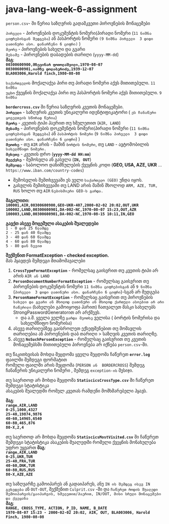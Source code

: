 # java-lang-week-6-assignment


`person.csv`- ში წერია საზღვრის გადამკვეთი პიროვნების მონაცემები <br/>

`პირველი` - პიროვნების დოკუმენტის ნომერი(პირადი ნომერი (`11 ნიშნა ციფრებისგან შედგება`) ან პასპორტის ნომერი `(9 ნიშნა პირველი  3 დიდი ლათინური ასო. დანარჩენი 6 ციფრი)` ) <br/>
`მეორე` - პიროვნების სახელი და გვარი <br/>
`მესამე` - პიროვნების დაბადების თარიღი (`yyyy-MM-dd`) <br/>
**მაგ**: <br/>
**`00300600900,მზევინარ ფოთოლაშვილი,1970-08-07`** <br/>
**`00300600901,იამზე დოლაბერიძე,1939-12-07`** <br/>
**`BLA003006,Harold finch,1980-08-08`** <br/>

`საქართველოს` მოქალაქეა პირი თუ პირადი ნომერი აქვს მითითებული. `11 ნიშნა` <br/>
`უცხო` ქვეყნის მოქალაქეა პირი თუ პასპორტის ნომერი აქვს მითითებული. `9 ნიშნა`


**`bordercross.csv`** ში წერია საზღვრის კვეთის მონაცემები. <br/>
**`პირველი`** - საზღვრის კვეთის უნიკალური იდენტიფიკატორი ( `ეს ჩანაწერი ყოველთვის სწორად წერია`) <br/>
**`მეორე`** - კვეთის ტიპი ჰაერით თუ ხმელეთით (`AIR, LAND`) <br/>
**`მესამე`** - პიროვნების დოკუმენტის ნომერი(პირადი ნომერი (`11 ნიშნა ციფრებისგან შედგება`) ან `პასპორტის ნომერი` (`9 ნიშნა პირველი  3 დიდი ლათინური ასო. დანარჩენი 6 ციფრი`) ) <br/>
**`მეოთხე`** - თუ `AIR` არის - მაშინ `ბორტის ნომერი`, თუ `LAND` - ავტომობილის `სახელმწიფო ნომერი.` <br/>
**`მეხუთე`** - კვეთის დრო (**`yyyy-MM-dd HH:mm`**) <br/>
**`მეექვსე`** - შემოსვლა ან გასვლა (**`IN, OUT`**) <br/>
**`მეშვიდე`** - საბოლოო დანიშნულების ქვეყნის კოდი (**GEO, USA, AZE, UKR** ...  `https://www.iban.com/country-codes`) <br/>
* შემოსვლის შემთხვევაში ეს ველი `საქართელო (GEO)` უნდა იყოს.
* გასვლის შემთხვევაში თუ LAND არის მაშინ მხოლოდ `ARM, AZE, TUR, RUS` ხოლო თუ `AIR` `ნებისმიერი GEO-ს გარდა.`

**მაგალითი:** <br/>
**`100001,AIR,00300600900,GEO-UKR-407,2000-02-02 20:02,OUT,UKR`** <br/>
**`100002,LAND,00300600901,DA-002-NC,1970-08-07 15:23,OUT,AZR`** <br/>
**`100003,LAND,00300600901,DA-002-NC,1970-08-15 10:11,IN,GEO`** <br/>


**გავქთ ასევე მოცემული ასაკების შუალედები** <br/>
`1 - 0 დან 25 წლამდე `<br/>
`2 - 25 დან 40 წლამდე` <br/>
`3 - 40 დან 60 წლამდე` <br/>
`4 - 60 დან 80 წლამდე` <br/>
`5 - 80 დან ზევით` <br/>


**შექმენით FormatException - checked exception.** <br/>
მას ჰყავდეს შემდეგი შთამომავალები <br/>
1. **`CrossTypeFormatException`** - რომელსაც გაისვრით თუ კვეთის ტიპი არ არის `AIR ან LAND` <br/>
2. **`PersonDocumentNumberFormatException`** - რომელსაც გაისვრით თუ პიროვნების დოკუმენტის ნომერი `11 ნიშნა ციფრებისგან` ან `9 ნიშნა` (`პირველი  3 დიდი ლათინური ასო. დანარჩენი 6 ციფრი`)-სგან არ შედგება <br/>
3. **`PersonNameFormatException`** - რომელსაც გაისვრით თუ პიროვნების `სახელი და გვარი ან მხოლოდ ლათინური ან მხოლოდ ქართული ასოებით არ არი ჩაწერილი` (სახელები გამოიყოფა ჰარით) ჩათვალეთ მასკი სახელებს StrongPasswordGeneratorით არ არქმევს. <br/>
   * და ა.შ. ყველა ველზე `გარდა მეოთხე` ველისა ( ბორტის ნომერისა და სახელმწიფო ნომერისა) <br/>
4. ასევე თარიღებზეც გაისროლეთ ექსეფშენებით თუ მომავლის თარიღებია ან პიროვნების დაბ თარიღი > საზღვის კვეთის თარიღზე. <br/>
5. ასევე **`NoSuchPersonException`** - რომელსაც გაისვრით თუ კვეთის მონაცემებსში მითითებული პიროვნება არ იქნება `person.csv`-ში. <br/>


თუ წაკითხვისას მოხდა შეცდომა ყველა შეცდომა ჩაწერეთ **`error.log`** ფაილში შემდეგი ფორმატით <br/>
რომელი ფაილში არის შეცდომა (`PERSON ან  BORDERCROSS`) შემდეგ ჩანაწერის უნიკალური ნომერი , შემდეგ `exception-ის` მესიჯი.

თუ საერთოდ არ მოხდა შეცდომა **`StatiscicsCrossType.csv`** ში ჩაწერეთ შემდეგი სტატისტიკა <br/>
ასაკების შუალედში რომელ კვეთას რამდენი მომხმარებელი ჰყავს. <br/>

**მაგ**: <br/>
**`range,AIR,LAND`** <br/>
**`0-25,1000,4327`** <br/>
**`25-40,19874,9876`** <br/>
**`40-60,14965,6540`** <br/>
**`60-80,465,876`** <br/>
**`80-X,2,4`** <br/>

თუ საერთოდ არ მოხდა შეცდომა **`StatiscicsMostVisited.csv`** ში ჩაწერეთ შემდეგი სტატისტიკა
ასაკების შუალედში რომელი ქვეყნის მონახულება უფრო უყვართ
**მაგ**: <br/>
**`range,AIR,LAND`** <br/>
**`0-25,UKR,TUR`** <br/>
**`25-40,FRA,TUR`** <br/>
**`40-60,DNK,TUR`** <br/>
**`60-80,RUS,RUS`** <br/>
**`80-X,AZE,AZE`** <br/>

თუ საზღვარზე გამოიპარეს ან გადაიპარეს, ანუ `IN ის შემდეგ ისევ IN გვხვდება` ან `OUT-OUT`, შექმენით `Culprit.csv` -ში
და `ჩაწერეთ როდის შუალედი შემოიპარვის/გაიპარვის, ხმელეთით/ჰაერით, IN/OUT, მისი სრული მონაცემები და ქვეყანა` <br/>
**მაგ**: <br/>
**`RANGE, CROSS_TYPE, ACTION, P_ID, NAME, B_DATE`** <br/>
**`1970-08-07 15:23 - 2000-02-02 20:02, AIR, OUT, BLA003006, Harold Finch, 1980-08-08`** <br/>
